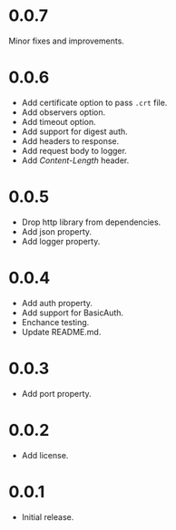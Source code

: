 # 0.0.7

Minor fixes and improvements.

# 0.0.6

- Add certificate option to pass `.crt` file.
- Add observers option.
- Add timeout option.
- Add support for digest auth.
- Add headers to response.
- Add request body to logger.
- Add _Content-Length_ header.

# 0.0.5

- Drop http library from dependencies.
- Add json property.
- Add logger property.

# 0.0.4

- Add auth property.
- Add support for BasicAuth.
- Enchance testing.
- Update README.md.

# 0.0.3

- Add port property.

# 0.0.2

- Add license.

# 0.0.1

- Initial release.
